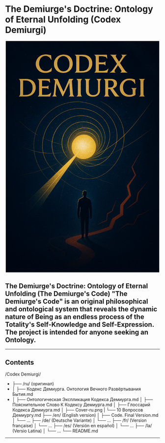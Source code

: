 # The Demiurge's Doctrine: Ontology of Eternal Unfolding (Codex Demiurgi)
<p align="center">
<a href="asset/Cover-lat.png" target="_blank">
  <img src="asset/Cover-lat.png" alt="Cover-lat" width="500">
</a>
</p>

## **The Demiurge's Doctrine**: Ontology of Eternal Unfolding (The Demiurge's Code)  "The Demiurge's Code" is an original philosophical and ontological system that reveals the dynamic nature of Being as an endless process of the Totality's Self-Knowledge and Self-Expression. The project is intended for anyone seeking an Ontology.

___
## Contents

/Codex Demiurgi/
- ├── /ru/ (оригинал)
- │   ├── Кодекс Демиурга. Онтология Вечного Развёртывания Бытия.md
- │   ├── Онтологическая Экспликация Кодекса Демиурга.md
│   ├── Пояснительное Слово К Кодексу Демиурга.md
│   ├── Глоссарий Кодекса Демиурга.md
│   ├── Cover-ru.png
|   └── 10 Вопросов Демиургу.md
├── /en/ (English version)
│   ├── Code. Final Version.md
│   └── ...
├── /de/ (Deutsche Variante)
│   └── ...
├── /fr/ (Version française)
│   └── ...
├── /es/ (Versión en español)
│   └── ...
├── /la/ (Versio Latina)
│   └── ...
└── README.md 
___

